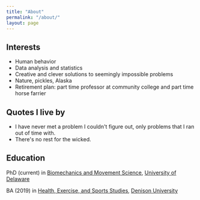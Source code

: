 ```yaml
---
title: "About"
permalink: "/about/"
layout: page
---
```


## Interests

* Human behavior 
* Data analysis and statistics 
* Creative and clever solutions to seemingly impossible problems 
* Nature, pickles, Alaska
* Retirement plan: part time professor at community college and part time horse farrier

## Quotes I live by 

* I have never met a problem I couldn't figure out, only problems that I ran out of time with.
* There's no rest for the wicked. 

## Education

PhD (current) in [Biomechanics and Movement Science](https://sites.udel.edu/bioms/), [University of Delaware](https://www.udel.edu/)

BA (2019) in [Health, Exercise, and Sports Studies](https://denison.edu/academics/health-exercise-sport-studies), [Denison University](https://denison.edu/)
